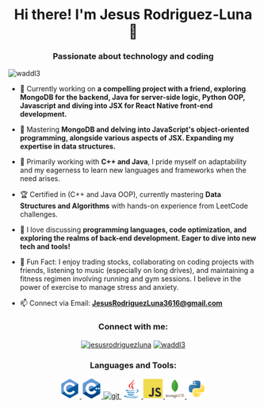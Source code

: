 <h1 align="center">Hi there! I'm Jesus Rodriguez-Luna 👋</h1>
<h3 align="center">Passionate about technology and coding</h3>

<p align="left"> <img src="https://komarev.com/ghpvc/?username=waddl3&label=Profile%20views&color=0e75b6&style=flat" alt="waddl3" /> </p>

- 🔭 Currently working on **a compelling project with a friend, exploring MongoDB for the backend, Java for server-side logic, Python OOP, Javascript and diving into JSX for React Native front-end development.**

- 🌱 Mastering **MongoDB and delving into JavaScript's object-oriented programming, alongside various aspects of JSX. Expanding my expertise in data structures.**

- 🚀 Primarily working with **C++ and Java**, I pride myself on adaptability and my eagerness to learn new languages and frameworks when the need arises.

- 🏆 Certified in (C++ and Java OOP), currently mastering **Data Structures and Algorithms** with hands-on experience from LeetCode challenges.

- 💬 I love discussing **programming languages, code optimization, and exploring the realms of back-end development. Eager to dive into new tech and tools!**

- 🎉 Fun Fact: I enjoy trading stocks, collaborating on coding projects with friends, listening to music (especially on long drives), and maintaining a fitness regimen involving running and gym sessions. I believe in the power of exercise to manage stress and anxiety.

- 📫 Connect via Email: **JesusRodriguezLuna3616@gmail.com**

<h3 align="center">Connect with me:</h3>
<p align="center">
<a href="https://linkedin.com/in/jesusrodriguezluna" target="blank"><img align="center" src="https://raw.githubusercontent.com/rahuldkjain/github-profile-readme-generator/master/src/images/icons/Social/linked-in-alt.svg" alt="jesusrodriguezluna" height="30" width="40" /></a>
<a href="https://www.leetcode.com/waddl3" target="blank"><img align="center" src="https://raw.githubusercontent.com/rahuldkjain/github-profile-readme-generator/master/src/images/icons/Social/leet-code.svg" alt="waddl3" height="30" width="40" /></a>
</p>

<h3 align="center">Languages and Tools:</h3>
<p align="center"> <a href="https://www.cprogramming.com/" target="_blank" rel="noreferrer"> <img src="https://raw.githubusercontent.com/devicons/devicon/master/icons/c/c-original.svg" alt="c" width="40" height="40"/> </a> <a href="https://www.w3schools.com/cpp/" target="_blank" rel="noreferrer"> <img src="https://raw.githubusercontent.com/devicons/devicon/master/icons/cplusplus/cplusplus-original.svg" alt="cplusplus" width="40" height="40"/> </a> <a href="https://git-scm.com/" target="_blank" rel="noreferrer"> <img src="https://www.vectorlogo.zone/logos/git-scm/git-scm-icon.svg" alt="git" width="40" height="40"/> </a> <a href="https://www.java.com" target="_blank" rel="noreferrer"> <img src="https://raw.githubusercontent.com/devicons/devicon/master/icons/java/java-original.svg" alt="java" width="40" height="40"/> </a> <a href="https://developer.mozilla.org/en-US/docs/Web/JavaScript" target="_blank" rel="noreferrer"> <img src="https://raw.githubusercontent.com/devicons/devicon/master/icons/javascript/javascript-original.svg" alt="javascript" width="40" height="40"/> </a> <a href="https://www.mongodb.com/" target="_blank" rel="noreferrer"> <img src="https://raw.githubusercontent.com/devicons/devicon/master/icons/mongodb/mongodb-original-wordmark.svg" alt="mongodb" width="40" height="40"/> </a> <a href="https://www.python.org" target="_blank" rel="noreferrer"> <img src="https://raw.githubusercontent.com/devicons/devicon/master/icons/python/python-original.svg" alt="python" width="40" height="40"/> </a> </p>

<!-- <p>&nbsp;<img align="center" src="https://github-readme-stats.vercel.app/api?username=waddl3&show_icons=true&locale=en" alt="waddl3" /></p> 

<p>&nbsp;<img align="left" src="https://github-readme-stats.vercel.app/api/top-langs?username=waddl3&show_icons=true&locale=en&layout=compact" alt="waddl3" /></p>
-->
